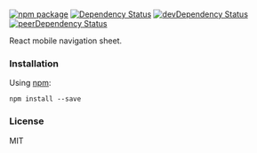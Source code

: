 # 

[![npm package](https://badge.fury.io/js/.svg)](https://www.npmjs.org/package/)
[![Dependency Status](https://david-dm.org/opensource-cards/.svg)](https://david-dm.org/opensource-cards/)
[![devDependency Status](https://david-dm.org/opensource-cards//dev-status.svg)](https://david-dm.org/opensource-cards/#info=devDependencies)
[![peerDependency Status](https://david-dm.org/opensource-cards//peer-status.svg)](https://david-dm.org/opensource-cards/#info=peerDependencies)

React mobile navigation sheet.

### Installation

Using [npm](https://www.npmjs.com/):

```
npm install --save 
```

### License

MIT
